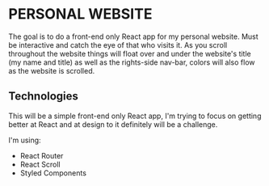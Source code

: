 # PERSONAL WEBSITE

The goal is to do a front-end only React app for my personal website. Must be interactive and catch the eye of that who visits it. As you scroll throughout the website things will float over and under the website's title (my name and title) as well as the rights-side nav-bar, colors will also flow as the website is scrolled.

## Technologies

This will be a simple front-end only React app, I'm trying to focus on getting better at React and at design to it definitely will be a challenge.

I'm using:

- React Router
- React Scroll
- Styled Components